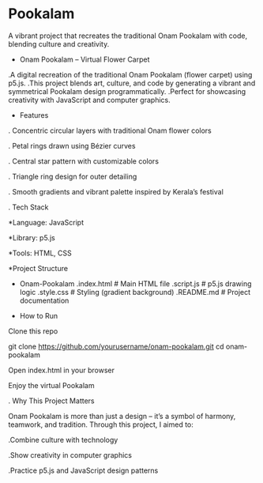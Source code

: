 # Pookalam
A vibrant project that recreates the traditional Onam Pookalam with code, blending culture and creativity.

* Onam Pookalam – Virtual Flower Carpet

.A digital recreation of the traditional Onam Pookalam (flower carpet) using p5.js.
.This project blends art, culture, and code by generating a vibrant and symmetrical Pookalam design programmatically.
.Perfect for showcasing creativity with JavaScript and computer graphics.

* Features

. Concentric circular layers with traditional Onam flower colors

. Petal rings drawn using Bézier curves

. Central star pattern with customizable colors

. Triangle ring design for outer detailing

. Smooth gradients and vibrant palette inspired by Kerala’s festival

. Tech Stack

*Language: JavaScript

*Library: p5.js

*Tools: HTML, CSS

*Project Structure
* Onam-Pookalam
  .index.html      # Main HTML file
  .script.js       # p5.js drawing logic
  .style.css       # Styling (gradient background)
  .README.md       # Project documentation

* How to Run

Clone this repo

git clone https://github.com/yourusername/onam-pookalam.git
cd onam-pookalam


Open index.html in your browser

Enjoy the virtual Pookalam 

. Why This Project Matters

Onam Pookalam is more than just a design – it’s a symbol of harmony, teamwork, and tradition.
Through this project, I aimed to:

.Combine culture with technology

.Show creativity in computer graphics

.Practice p5.js and JavaScript design patterns





